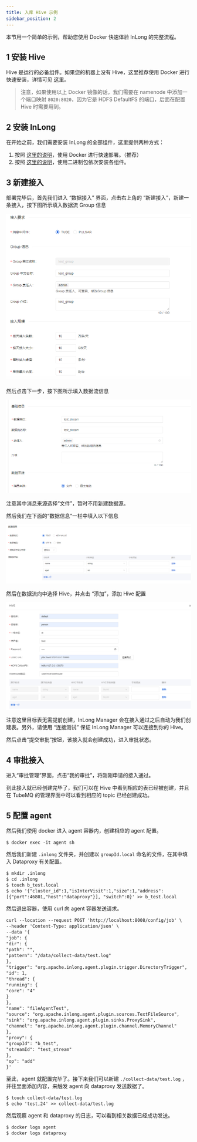 ```yaml
---
title: 入库 Hive 示例
sidebar_position: 2
---
```


本节用一个简单的示例，帮助您使用 Docker 快速体验 InLong 的完整流程。


## 1 安装 Hive
Hive 是运行的必备组件。如果您的机器上没有 Hive，这里推荐使用 Docker 进行快速安装，详情可见 [这里](https://github.com/big-data-europe/docker-hive)。

> 注意，如果使用以上 Docker 镜像的话，我们需要在 namenode 中添加一个端口映射 `8020:8020`，因为它是 HDFS DefaultFS 的端口，后面在配置 Hive 时需要用到。

## 2 安装 InLong
在开始之前，我们需要安装 InLong 的全部组件，这里提供两种方式：
1. 按照 [这里的说明](deployment/docker.md)，使用 Docker 进行快速部署。（推荐）
2. 按照 [这里的说明](deployment/bare_metal.md)，使用二进制包依次安装各组件。


## 3 新建接入
部署完毕后，首先我们进入 “数据接入” 界面，点击右上角的 “新建接入”，新建一条接入，按下图所示填入数据流 Group 信息

![Create Group](img/create-group.png)

然后点击下一步，按下图所示填入数据流信息

![Create Stream](img/create-stream.png)

注意其中消息来源选择“文件”，暂时不用新建数据源。

然后我们在下面的“数据信息”一栏中填入以下信息

![Data Information](img/data-information.png)

然后在数据流向中选择 Hive，并点击 “添加”，添加 Hive 配置

![Hive Config](img/hive-config.png)

注意这里目标表无需提前创建，InLong Manager 会在接入通过之后自动为我们创建表。另外，请使用 “连接测试” 保证 InLong Manager 可以连接到你的 Hive。

然后点击“提交审批”按钮，该接入就会创建成功，进入审批状态。

## 4 审批接入
进入“审批管理”界面，点击“我的审批”，将刚刚申请的接入通过。

到此接入就已经创建完毕了，我们可以在 Hive 中看到相应的表已经被创建，并且在 TubeMQ 的管理界面中可以看到相应的 topic 已经创建成功。

## 5 配置 agent
然后我们使用 docker 进入 agent 容器内，创建相应的 agent 配置。
```
$ docker exec -it agent sh
```

然后我们新建 `.inlong` 文件夹，并创建以 `groupId.local` 命名的文件，在其中填入 Dataproxy 有关配置。
```
$ mkdir .inlong
$ cd .inlong
$ touch b_test.local
$ echo '{"cluster_id":1,"isInterVisit":1,"size":1,"address": [{"port":46801,"host":"dataproxy"}], "switch":0}' >> b_test.local
```

然后退出容器，使用 curl 向 agent 容器发送请求。
```
curl --location --request POST 'http://localhost:8008/config/job' \
--header 'Content-Type: application/json' \
--data '{
"job": {
"dir": {
"path": "",
"pattern": "/data/collect-data/test.log"
},
"trigger": "org.apache.inlong.agent.plugin.trigger.DirectoryTrigger",
"id": 1,
"thread": {
"running": {
"core": "4"
}
},
"name": "fileAgentTest",
"source": "org.apache.inlong.agent.plugin.sources.TextFileSource",
"sink": "org.apache.inlong.agent.plugin.sinks.ProxySink",
"channel": "org.apache.inlong.agent.plugin.channel.MemoryChannel"
},
"proxy": {
"groupId": "b_test",
"streamId": "test_stream"
},
"op": "add"
}'
```

至此，agent 就配置完毕了。接下来我们可以新建 `./collect-data/test.log` ，并往里面添加内容，来触发 agent 向 dataproxy 发送数据了。

```
$ touch collect-data/test.log
$ echo 'test,24' >> collect-data/test.log
```

然后观察 agent 和 dataproxy 的日志，可以看到相关数据已经成功发送。

```
$ docker logs agent
$ docker logs dataproxy
```



